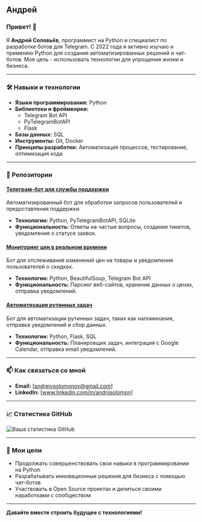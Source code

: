 ## Андрей

### Привет! 👋

Я **Андрей Соловьёв**, программист на Python и специалист по разработке ботов для Telegram. С 2022 года я активно изучаю и применяю Python для создания автоматизированных решений и чат-ботов. Моя цель - использовать технологии для упрощения жизни и бизнеса.

---

### 🛠️ Навыки и технологии

- **Языки программирования:** Python
- **Библиотеки и фреймворки:** 
  - Telegram Bot API
  - PyTelegramBotAPI
  - Flask
- **Базы данных:** SQL
- **Инструменты:** Git, Docker
- **Принципы разработки:** Автоматизация процессов, тестирование, оптимизация кода

---

### 📂 Репозитории

#### [Телеграм-бот для службы поддержки](https://github.com/andriisolomon/support-bot)
Автоматизированный бот для обработки запросов пользователей и предоставления поддержки.

- **Технологии:** Python, PyTelegramBotAPI, SQLite
- **Функциональность:** Ответы на частые вопросы, создание тикетов, уведомления о статусе заявок.

#### [Мониторинг цен в реальном времени](https://github.com/andriisolomon/price-monitor-bot)
Бот для отслеживания изменений цен на товары и уведомления пользователей о скидках.

- **Технологии:** Python, BeautifulSoup, Telegram Bot API
- **Функциональность:** Парсинг веб-сайтов, хранение данных о ценах, отправка уведомлений.

#### [Автоматизация рутинных задач](https://github.com/andriisolomon/task-automation-bot)
Бот для автоматизации рутинных задач, таких как напоминания, отправка уведомлений и сбор данных.

- **Технологии:** Python, Flask, SQL
- **Функциональность:** Планировщик задач, интеграция с Google Calendar, отправка email уведомлений.

---

### 📫 Как связаться со мной

- **Email:** [andreiysolomonov@gmail.com]
- **LinkedIn:** [www.linkedin.com/in/andriisolomon]

---

### 📈 Статистика GitHub

![Ваша статистика GitHub](https://github-readme-stats.vercel.app/api?username=andriisolomon&show_icons=true&theme=radical)

---

### 🚀 Мои цели

- Продолжать совершенствовать свои навыки в программировании на Python
- Разрабатывать инновационные решения для бизнеса с помощью чат-ботов
- Участвовать в Open Source проектах и делиться своими наработками с сообществом

---

**Давайте вместе строить будущее с технологиями!**
